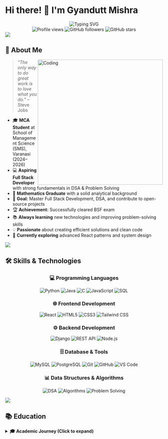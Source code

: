 # Hi there! 👋 I'm Gyandutt Mishra

<div align="center">
  <img src="https://readme-typing-svg.herokuapp.com?font=Fira+Code&size=22&duration=3000&pause=1000&color=2196F3&center=true&vCenter=true&width=600&lines=Aspiring+Full+Stack+Developer;MCA+Student+%7C+Class+of+2026;Strong+in+DSA+%26+Problem+Solving;Mathematics+Enthusiast;Open+Source+Contributor;Building+the+Future+with+Code!" alt="Typing SVG" />
</div>

<div align="center">
  <img src="https://komarev.com/ghpvc/?username=yourusername&label=Profile%20views&color=0e75b6&style=flat" alt="Profile views" />
  <img src="https://img.shields.io/github/followers/yourusername?label=Followers&style=social" alt="GitHub followers" />
  <img src="https://img.shields.io/github/stars/yourusername?label=Stars&style=social" alt="GitHub stars" />
</div>

<img src="https://user-images.githubusercontent.com/73097560/115834477-dbab4500-a447-11eb-908a-139a6edaec5c.gif">

## 🚀 About Me

<img align="right" alt="Coding" width="400" src="https://cdn.dribbble.com/users/1162077/screenshots/3848914/programmer.gif">

> *"The only way to do great work is to love what you do."* – Steve Jobs

- 🎓 **MCA Student** at School of Management Science (SMS), Varanasi (2024–2026)
- 💻 **Aspiring Full Stack Developer** with strong fundamentals in DSA & Problem Solving
- 🧮 **Mathematics Graduate** with a solid analytical background
- 🎯 **Goal:** Master Full Stack Development, DSA, and contribute to open-source projects
- 🏆 **Achievement:** Successfully cleared BSF exam
- 📚 **Always learning** new technologies and improving problem-solving skills
- 💡 **Passionate** about creating efficient solutions and clean code
- 🌱 **Currently exploring** advanced React patterns and system design

<img src="https://user-images.githubusercontent.com/73097560/115834477-dbab4500-a447-11eb-908a-139a6edaec5c.gif">

## 🛠️ Skills & Technologies

<div align="center">

### 💻 Programming Languages
![Python](https://img.shields.io/badge/Python-FFD43B?style=for-the-badge&logo=python&logoColor=blue)
![Java](https://img.shields.io/badge/Java-ED8B00?style=for-the-badge&logo=openjdk&logoColor=white)
![C](https://img.shields.io/badge/C-00599C?style=for-the-badge&logo=c&logoColor=white)
![JavaScript](https://img.shields.io/badge/JavaScript-F7DF1E?style=for-the-badge&logo=javascript&logoColor=black)
![SQL](https://img.shields.io/badge/SQL-4479A1?style=for-the-badge&logo=mysql&logoColor=white)

### 🌐 Frontend Development
![React](https://img.shields.io/badge/React-20232A?style=for-the-badge&logo=react&logoColor=61DAFB)
![HTML5](https://img.shields.io/badge/HTML5-E34F26?style=for-the-badge&logo=html5&logoColor=white)
![CSS3](https://img.shields.io/badge/CSS3-1572B6?style=for-the-badge&logo=css3&logoColor=white)
![Tailwind CSS](https://img.shields.io/badge/Tailwind_CSS-38B2AC?style=for-the-badge&logo=tailwind-css&logoColor=white)

### ⚙️ Backend Development
![Django](https://img.shields.io/badge/Django-092E20?style=for-the-badge&logo=django&logoColor=white)
![REST API](https://img.shields.io/badge/REST-02569B?style=for-the-badge&logo=rest&logoColor=white)
![Node.js](https://img.shields.io/badge/Node.js-339933?style=for-the-badge&logo=nodedotjs&logoColor=white)

### 🗄️ Database & Tools
![MySQL](https://img.shields.io/badge/MySQL-005C84?style=for-the-badge&logo=mysql&logoColor=white)
![PostgreSQL](https://img.shields.io/badge/PostgreSQL-316192?style=for-the-badge&logo=postgresql&logoColor=white)
![Git](https://img.shields.io/badge/Git-F05032?style=for-the-badge&logo=git&logoColor=white)
![GitHub](https://img.shields.io/badge/GitHub-100000?style=for-the-badge&logo=github&logoColor=white)
![VS Code](https://img.shields.io/badge/VS_Code-007ACC?style=for-the-badge&logo=visual-studio-code&logoColor=white)

### 📊 Data Structures & Algorithms
![DSA](https://img.shields.io/badge/Data_Structures-FF6B6B?style=for-the-badge&logo=codingninjas&logoColor=white)
![Algorithms](https://img.shields.io/badge/Algorithms-4ECDC4?style=for-the-badge&logo=thealgorithms&logoColor=white)
![Problem Solving](https://img.shields.io/badge/Problem_Solving-45B7D1?style=for-the-badge&logo=leetcode&logoColor=white)

</div>

<img src="https://user-images.githubusercontent.com/73097560/115834477-dbab4500-a447-11eb-908a-139a6edaec5c.gif">

## 📚 Education

<details>
<summary><b>🎓 Academic Journey (Click to expand)</b></summary>

### 🎯 Master of Computer Applications (MCA)
**School of Management Science (SMS), Varanasi**  
*2024 – 2026* | *Currently Pursuing*
- **Focus Areas:** Software Development, Data Structures, Algorithms, System Design
- **Key Subjects:** Advanced Programming, Database Management, Software Engineering
</div>
